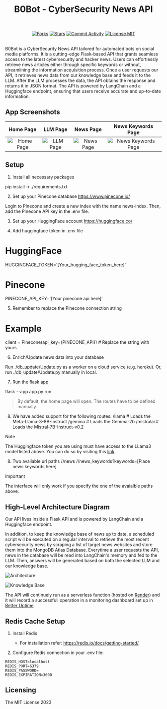 <h1 align="center">B0Bot - CyberSecurity News API</h1>
<p align="center">
  <br/><br/>
  <a href="https://github.com/c2siorg/b0bot"><img src="https://img.shields.io/github/forks/c2siorg/b0bot?style=plastic" alt ="Forks"/></a>
  <a href="https://github.com/c2siorg/b0bot"><img src="https://img.shields.io/github/stars/c2siorg/b0bot?style=plastic" alt ="Stars"/></a>
  <a target="_blank" href="https://github.com/c2siorg/b0bot"><img src="https://img.shields.io/github/commit-activity/m/c2siorg/b0bot?style=plastic" alt="Commit Activity"/></a>
  <a href="https://github.com/hywax/mafl/blob/main/LICENSE"><img src="https://img.shields.io/github/license/c2siorg/b0bot?style=plastic" alt="License MIT"/></a>
  <br/><br/>
</p>
<p>
B0Bot is a CyberSecurity News API tailored for automated bots on social media platforms. It is a cutting-edge Flask-based API that grants seamless access to the latest cybersecurity and hacker news. Users can effortlessly retrieve news articles either through specific keywords or without, streamlining the information acquisition process.
Once a user requests our API, it retrieves news data from our knowledge base and feeds it to the LLM. After the LLM processes the data, the API obtains the response and returns it in JSON format. The API is powered by LangChain and a Huggingface endpoint, ensuring that users receive accurate and up-to-date information.
</p>


## App Screenshots

| Home Page | LLM Page | News Page | News Keywords Page |
| :--------:| :-------:| :---------:| :-----------------:|
| ![Home Page](assets/home.png) | ![LLM Page](assets/llm.png) | ![News Page](assets/news.png) | ![News Keywords Page](assets/news_keywords.png) |

## Setup

1. Install all necessary packages

pip install -r ./requirements.txt


2. Set up your Pinecone database
https://www.pinecone.io/

Login to Pinecone and create a new index with the name news-index. Then, add the Pinecone API key in the .env file.




3. Set up your HuggingFace account
https://huggingface.co/



4. Add huggingface token in .env file

# HuggingFace
HUGGINGFACE_TOKEN='[Your_hugging_face_token_here]'

# Pinecone
PINECONE_API_KEY='[Your pinecone api here]'



5. Remember to replace the Pinecone connection string

# Example
client = Pinecone(api_key={PINECONE_API}) # Replace the string with yours



6. Enrich/Update news data into your database

Run ./db_update/Update.py as a worker on a cloud service (e.g. heroku).
Or, run ./db_update/Update.py manually in local.


7. Run the flask app

flask --app app.py run

> By default, the home page will open. The routes have to be defined manually.


8. We have added support for the following routes:
/llama          # Loads the Meta-Llama-3-8B-Instruct
/gemma          # Loads the Gemma-2b
/mistralai      # Loads the Mistral-7B-Instruct-v0.2
 

> [!NOTE]
> The Huggingface token you are using must have access to the LLama3 model listed above.
> You can do so by visiting this [link](https://huggingface.co/meta-llama/Meta-Llama-3-8B-Instruct).


8. Two available url paths
/<llm-name>/news
/<llm-name>/news_keywords?keywords=[Place news keywords here]


> [!IMPORTANT]
> The interface will only work if you specify the one of the avaialble paths above.


## High-Level Architecture Diagram

Our API lives inside a Flask API and is powered by LangChain and a Huggingface endpoint. 

In addition, to keep the knowledge base of news up to date, a scheduled script will be executed on a regular interval to retrieve the most recent cybersecurity news by scraping a list of target news websites and store them into the MongoDB Atlas Database. Everytime a user requests the API, news in the database will be read into LangChain's memory and fed to the LLM. Then, answers will be generated based on both the selected LLM and our knowledge base.

![Architecture](assets/arch.png)

![Knowledge Base](assets/db_arch.png)


The API will continuely run as a serverless function (hosted on [Render](https://render.com/)) and it will record a successfull operation in a monitoring dashboard set up in [Better Uptime](https://betterstack.com/better-uptime).

## Redis Cache Setup

1. Install Redis
   - For installation refer: https://redis.io/docs/getting-started/

2. Configure Redis connection in your .env file:
```
REDIS_HOST=localhost
REDIS_PORT=6379
REDIS_PASSWORD=
REDIS_EXPIRATION=3600
```

## Licensing

The MIT License 2023